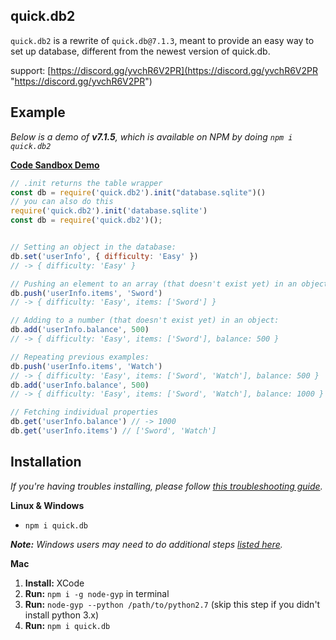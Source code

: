 ## quick.db2

`quick.db2` is a rewrite of `quick.db@7.1.3`, meant to provide an easy way to set up database, different from the newest version of quick.db.

support: [https://discord.gg/yvchR6V2PR](https://discord.gg/yvchR6V2PR "https://discord.gg/yvchR6V2PR")

## Example

*Below is a demo of **v7.1.5**, which is available on NPM by doing `npm i quick.db2`*

[**Code Sandbox Demo**](https://codesandbox.io/s/quickdb-demo-7ti8z?file=/src/index.js)

```js
// .init returns the table wrapper
const db = require('quick.db2').init("database.sqlite")()
// you can also do this
require('quick.db2').init('database.sqlite')
const db = require('quick.db2')();


// Setting an object in the database:
db.set('userInfo', { difficulty: 'Easy' })
// -> { difficulty: 'Easy' }

// Pushing an element to an array (that doesn't exist yet) in an object:
db.push('userInfo.items', 'Sword')
// -> { difficulty: 'Easy', items: ['Sword'] }

// Adding to a number (that doesn't exist yet) in an object:
db.add('userInfo.balance', 500)
// -> { difficulty: 'Easy', items: ['Sword'], balance: 500 }

// Repeating previous examples:
db.push('userInfo.items', 'Watch')
// -> { difficulty: 'Easy', items: ['Sword', 'Watch'], balance: 500 }
db.add('userInfo.balance', 500)
// -> { difficulty: 'Easy', items: ['Sword', 'Watch'], balance: 1000 }

// Fetching individual properties
db.get('userInfo.balance') // -> 1000
db.get('userInfo.items') // ['Sword', 'Watch']
```

## Installation

*If you're having troubles installing, please follow [this troubleshooting guide](https://github.com/JoshuaWise/better-sqlite3/blob/master/docs/troubleshooting.md).*

**Linux & Windows**

- `npm i quick.db`

***Note:** Windows users may need to do additional steps [listed here](https://github.com/JoshuaWise/better-sqlite3/blob/master/docs/troubleshooting.md).*

**Mac**

1. **Install:** XCode
2. **Run:** `npm i -g node-gyp` in terminal
3. **Run:** `node-gyp --python /path/to/python2.7` (skip this step if you didn't install python 3.x)
4. **Run:** `npm i quick.db`
